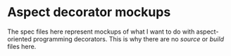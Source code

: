 # Aspect decorator mockups

The spec files here represent mockups of what I want to do with aspect-oriented programming decorators.  This is why there are no _source_ or _build_ files here.
